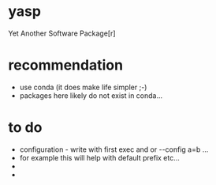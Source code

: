 # yasp
Yet Another Software Package[r]

# recommendation

- use conda (it does make life simpler ;-)
- packages here likely do not exist in conda...

# to do

- configuration - write with first exec and or --config a=b ...
- for example this will help with default prefix etc...
- 
- 